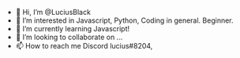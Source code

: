 - 👋 Hi, I’m @LuciusBlack
- 👀 I’m interested in Javascript, Python, Coding in general. Beginner.
- 🌱 I’m currently learning Javascript!
- 💞️ I’m looking to collaborate on ...
- 📫 How to reach me Discord lucius#8204, 

<!---
LuciusBlack/LuciusBlack is a ✨ special ✨ repository because its `README.md` (this file) appears on your GitHub profile.
You can click the Preview link to take a look at your changes.
--->
